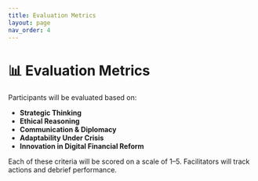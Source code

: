 ```yaml
---
title: Evaluation Metrics
layout: page
nav_order: 4
---
```


# 📊 Evaluation Metrics

Participants will be evaluated based on:

- **Strategic Thinking**  
- **Ethical Reasoning**  
- **Communication & Diplomacy**  
- **Adaptability Under Crisis**  
- **Innovation in Digital Financial Reform**

Each of these criteria will be scored on a scale of 1–5. Facilitators will track actions and debrief performance.

